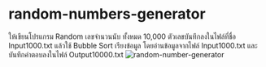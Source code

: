 # random-numbers-generator
ให้เขียนโปรแกรม
Random เลขจำนวนนับ ทั้งหมด 10,000 ตัวเลขบันทึกลงในไฟล์ที่ชื่อ Input1000.txt
แล้วใช้ Bubble Sort เรียงข้อมูล
โดยอ่านข้อมูลจากไฟล์ Input1000.txt และบันทึกคำตอบลงในไฟล์ Output10000.txt
![random-number-generator](https://user-images.githubusercontent.com/78017906/150176539-ad55eba8-df15-44f2-925f-abd86574a559.png)
